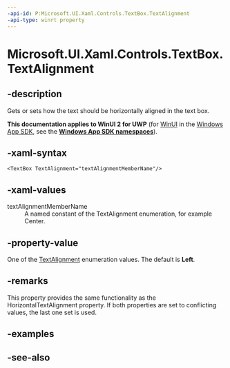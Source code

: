 ```yaml
---
-api-id: P:Microsoft.UI.Xaml.Controls.TextBox.TextAlignment
-api-type: winrt property
---
```


<!-- Property syntax
public Windows.UI.Xaml.TextAlignment TextAlignment { get;  set; }
-->

# Microsoft.UI.Xaml.Controls.TextBox.TextAlignment

## -description
Gets or sets how the text should be horizontally aligned in the text box.

**This documentation applies to WinUI 2 for UWP** (for [WinUI](/windows/apps/winui/winui3/) in the [Windows App SDK](/windows/apps/windows-app-sdk/), see the **[Windows App SDK namespaces](/windows/windows-app-sdk/api/winrt/)**).

## -xaml-syntax
```xaml
<TextBox TextAlignment="textAlignmentMemberName"/>
```

## -xaml-values
<dl><dt>textAlignmentMemberName</dt><dd>A named constant of the TextAlignment enumeration, for example Center.</dd>
</dl>

## -property-value
One of the [TextAlignment](../microsoft.ui.xaml/textalignment.md) enumeration values. The default is **Left**.

## -remarks
This property provides the same functionality as the HorizontalTextAlignment property. If both properties are set to conflicting values, the last one set is used.

## -examples

## -see-also
